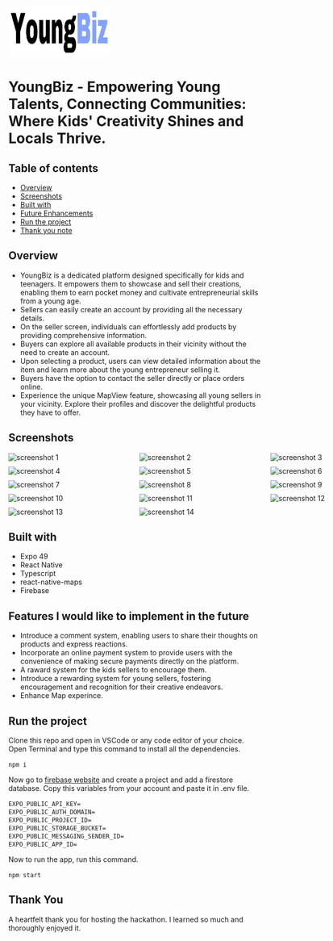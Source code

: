 <img src="/assets/images/logo.png" alt="app logo" width="200" height="100"/>

# YoungBiz - Empowering Young Talents, Connecting Communities: Where Kids' Creativity Shines and Locals Thrive.

## Table of contents

- [Overview](#overview)
- [Screenshots](#screenshots)
- [Built with](#built-with)
- [Future Enhancements](#features-i-would-like-to-implement-in-the-future)
- [Run the project](#run-the-project)
- [Thank you note](#thank-you)

## Overview

- YoungBiz is a dedicated platform designed specifically for kids and teenagers. It empowers them to showcase and sell their creations, enabling them to earn pocket money and cultivate entrepreneurial skills from a young age.
- Sellers can easily create an account by providing all the necessary details.
- On the seller screen, individuals can effortlessly add products by providing comprehensive information.
- Buyers can explore all available products in their vicinity without the need to create an account.
- Upon selecting a product, users can view detailed information about the item and learn more about the young entrepreneur selling it.
- Buyers have the option to contact the seller directly or place orders online.
- Experience the unique MapView feature, showcasing all young sellers in your vicinity. Explore their profiles and discover the delightful products they have to offer.

## Screenshots

<div style="display: grid; grid-template-columns: repeat(3, 1fr); gap: 10px;">
<img src="https://i.imgur.com/RLZQHRO.jpg" alt="screenshot 1" width="250"/>
<img src="https://i.imgur.com/4OZsO9i.jpg" alt="screenshot 2" width="250"/>
<img src="https://i.imgur.com/9JcLFyg.jpg" alt="screenshot 3" width="250"/>
<img src="https://i.imgur.com/7CgfEsl.jpg" alt="screenshot 4" width="250"/>
<img src="https://i.imgur.com/jCF7hS3.jpg" alt="screenshot 5" width="250"/>
<img src="https://i.imgur.com/Gy3OOsi.jpg" alt="screenshot 6" width="250"/>
<img src="https://i.imgur.com/ilHIntW.jpg" alt="screenshot 7" width="250"/>
<img src="https://i.imgur.com/k5TIwfO.jpg" alt="screenshot 8" width="250"/>
<img src="https://i.imgur.com/cf2bl2P.jpg" alt="screenshot 9" width="250"/>
<img src="https://i.imgur.com/dHrCBqP.jpg" alt="screenshot 10" width="250"/>
<img src="https://i.imgur.com/pifJSbr.jpg" alt="screenshot 11" width="250"/>
<img src="https://i.imgur.com/w30OYpS.jpg" alt="screenshot 12" width="250"/>
<img src="https://i.imgur.com/49CY4Of.jpg" alt="screenshot 13" width="250"/>
<img src="https://i.imgur.com/g6Ux2Vf.jpg" alt="screenshot 14" width="250"/>
</div>

## Built with

- Expo 49
- React Native
- Typescript
- react-native-maps
- Firebase

## Features I would like to implement in the future

- Introduce a comment system, enabling users to share their thoughts on products and express reactions.
- Incorporate an online payment system to provide users with the convenience of making secure payments directly on the platform.
- A raward system for the kids sellers to encourage them.
- Introduce a rewarding system for young sellers, fostering encouragement and recognition for their creative endeavors.
- Enhance Map experince.

## Run the project

Clone this repo and open in VSCode or any code editor of your choice. Open Terminal and type this command to install all the dependencies.

```
npm i
```

Now go to [firebase website](https://firebase.google.com) and create a project and add a firestore database.
Copy this variables from your account and paste it in .env file.

```
EXPO_PUBLIC_API_KEY=
EXPO_PUBLIC_AUTH_DOMAIN=
EXPO_PUBLIC_PROJECT_ID=
EXPO_PUBLIC_STORAGE_BUCKET=
EXPO_PUBLIC_MESSAGING_SENDER_ID=
EXPO_PUBLIC_APP_ID=
```

Now to run the app, run this command.

```
npm start
```

## Thank You

A heartfelt thank you for hosting the hackathon. I learned so much and thoroughly enjoyed it.
